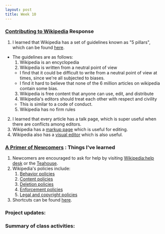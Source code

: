 ```yaml
---
layout: post
title: Week 10
---
```


### [Contributing to Wikipedia](https://en.wikipedia.org/wiki/Wikipedia:Contributing_to_Wikipedia#Getting_started) Response
1. I learned that Wikipedia has a set of guidelines known as "5 pillars", which can be found [here](https://en.wikipedia.org/wiki/Wikipedia:Five_pillars).
  * The guidelines are as follows:
    1. Wikipedia is an encyclopedia
    2. Wikipedia is written from a neutral point of view
      * I find that it could be difficult to write from a neutral point of view at times, since we're all subjected to biases. 
      * I find it hard to believe that none of the 6 million articles on wikipedia contain some bias.
    3. Wikipedia is free content that anyone can use, edit, and distribute
    4. Wikipedia's editors should treat each other with respect and civility
      * This is similar to a code of conduct. 
    5. Wikipedia has no firm rules
 2. I learned that every article has a talk page, which is super useful when there are conflicts among editors.    
 3. Wikipedia has a [markup page](https://en.wikipedia.org/wiki/Help:Wikitext) which is useful for editing.
 4. Wikipedia also has a [visual editor](https://en.wikipedia.org/wiki/Wikipedia:VisualEditor) which is also useful. 
 
 ### [A Primer of Newcomers](https://en.wikipedia.org/wiki/Wikipedia:A_primer_for_newcomers) : Things I've learned
 1. Newcomers are encouraged to ask for help by visiting [Wikipedia:help desk](https://en.wikipedia.org/wiki/Wikipedia:Help_desk) or the [Teahouse](https://en.wikipedia.org/wiki/Wikipedia:Teahouse). 
 2. Wikipedia's policies include:
    1. [Behavior policies](https://en.wikipedia.org/wiki/Wikipedia:List_of_policies#Conduct)
    2. [Content policies](https://en.wikipedia.org/wiki/Wikipedia:List_of_policies#Content)
    3. [Deletion policies](https://en.wikipedia.org/wiki/Wikipedia:List_of_policies#Deletion)
    4. [Enforcement policies](https://en.wikipedia.org/wiki/Wikipedia:List_of_policies#Enforcement)
    5. [Legal and copyright policies](https://en.wikipedia.org/wiki/Wikipedia:List_of_policies#Legal)
 3. Shortcuts can be found [here](https://en.wikipedia.org/wiki/Wikipedia:Shortcut_directory).
 
 ### Project updates:
 
 ### Summary of class activities:
